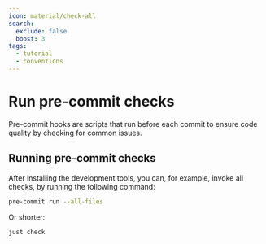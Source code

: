 ```yaml
---
icon: material/check-all
search:
  exclude: false
  boost: 3
tags:
  - tutorial
  - conventions
---
```


# Run pre-commit checks

Pre-commit hooks are scripts that run before each commit to ensure code quality
by checking for common issues.

## Running pre-commit checks

After installing the development tools, you can, for example, invoke all
checks, by running the following command:

```bash
pre-commit run --all-files
```

Or shorter:

```bash
just check
```
